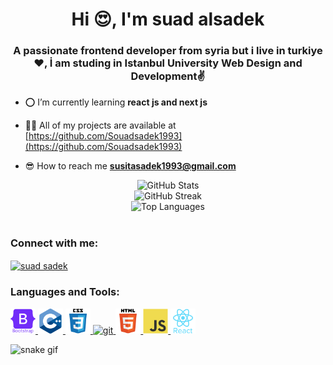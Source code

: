 <h1 align="center">Hi 😍, I'm suad alsadek</h1>
<h3 align="center">A passionate frontend developer from syria but i live in turkiye ❤️, İ am studing in Istanbul University Web Design and Development✌️</h3>

- ⭕ I’m currently learning **react js and next js**

- 👨‍💻 All of my projects are available at [https://github.com/Souadsadek1993](https://github.com/Souadsadek1993)

- 😎 How to reach me **susitasadek1993@gmail.com**


<div align="center">
 <img src="https://github-readme-stats.vercel.app/api?username=souadsadek1993&theme=dark&bg_color=0D1117&title_color=E34F26&text_color=C9D1D9&hide_border=true&show_icons=true&icon_color=E34F26" alt="GitHub Stats" />
  <br/>
  <img src="https://github-readme-streak-stats.herokuapp.com/?user=souadsadek1993&theme=dark&background=0D1117&ring=E34F26&fire=E34F26&currStreakLabel=C9D1D9&sideLabels=C9D1D9&hide_border=true" alt="GitHub Streak" />
  <br/>
  <img src="https://github-readme-stats.vercel.app/api/top-langs/?username=souadsadek1993&theme=dark&bg_color=0D1117&title_color=E34F26&text_color=C9D1D9&hide_border=true&layout=compact" alt="Top Languages" />
</div>
<br>

<h3 align="left">Connect with me:</h3>
<p align="left">
<a href="https://linkedin.com/in/suad sadek" target="blank"><img align="center" src="https://raw.githubusercontent.com/rahuldkjain/github-profile-readme-generator/master/src/images/icons/Social/linked-in-alt.svg" alt="suad sadek" height="30" width="40" /></a>
</p>

<h3 align="left">Languages and Tools:</h3>
<p align="left"> <a href="https://getbootstrap.com" target="_blank" rel="noreferrer"> <img src="https://raw.githubusercontent.com/devicons/devicon/master/icons/bootstrap/bootstrap-plain-wordmark.svg" alt="bootstrap" width="40" height="40"/> </a> <a href="https://www.w3schools.com/cpp/" target="_blank" rel="noreferrer"> <img src="https://raw.githubusercontent.com/devicons/devicon/master/icons/cplusplus/cplusplus-original.svg" alt="cplusplus" width="40" height="40"/> </a> <a href="https://www.w3schools.com/css/" target="_blank" rel="noreferrer"> <img src="https://raw.githubusercontent.com/devicons/devicon/master/icons/css3/css3-original-wordmark.svg" alt="css3" width="40" height="40"/> </a> <a href="https://git-scm.com/" target="_blank" rel="noreferrer"> <img src="https://www.vectorlogo.zone/logos/git-scm/git-scm-icon.svg" alt="git" width="40" height="40"/> </a> <a href="https://www.w3.org/html/" target="_blank" rel="noreferrer"> <img src="https://raw.githubusercontent.com/devicons/devicon/master/icons/html5/html5-original-wordmark.svg" alt="html5" width="40" height="40"/> </a> <a href="https://developer.mozilla.org/en-US/docs/Web/JavaScript" target="_blank" rel="noreferrer"> <img src="https://raw.githubusercontent.com/devicons/devicon/master/icons/javascript/javascript-original.svg" alt="javascript" width="40" height="40"/> </a> <a href="https://reactjs.org/" target="_blank" rel="noreferrer"> <img src="https://raw.githubusercontent.com/devicons/devicon/master/icons/react/react-original-wordmark.svg" alt="react" width="40" height="40"/> </a> </p>

![snake gif](https://github.com/YOUR_USERNAME/Souadsadek1993/blob/output/github-contribution-grid-snake.gif)
